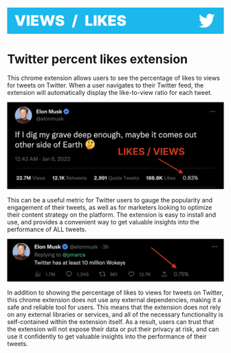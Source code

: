 ![Logo](/img/wide-logo.png)


# Twitter percent likes extension

This chrome extension allows users to see the percentage of likes to views for tweets on Twitter. When a user navigates to their Twitter feed, the extension will automatically display the like-to-view ratio for each tweet.

![Screenshot](/img/screenshot-musk-1400-560.png)

This can be a useful metric for Twitter users to gauge the popularity and engagement of their tweets, as well as for marketers looking to optimize their content strategy on the platform. The extension is easy to install and use, and provides a convenient way to get valuable insights into the performance of ALL tweets.

![Screenshot](/img/screenshot-musk-small.png)

In addition to showing the percentage of likes to views for tweets on Twitter, this chrome extension does not use any external dependencies, making it a safe and reliable tool for users. This means that the extension does not rely on any external libraries or services, and all of the necessary functionality is self-contained within the extension itself. As a result, users can trust that the extension will not expose their data or put their privacy at risk, and can use it confidently to get valuable insights into the performance of their tweets.
